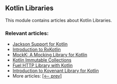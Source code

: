 ## Kotlin Libraries

This module contains articles about Kotlin Libraries.

### Relevant articles:

- [Jackson Support for Kotlin](https://www.baeldung.com/jackson-kotlin)
- [Introduction to RxKotlin](https://www.baeldung.com/rxkotlin)
- [MockK: A Mocking Library for Kotlin](https://www.baeldung.com/kotlin-mockk)
- [Kotlin Immutable Collections](https://www.baeldung.com/kotlin-immutable-collections)
- [Fuel HTTP Library with Kotlin](https://www.baeldung.com/kotlin-fuel)
- [Introduction to Kovenant Library for Kotlin](https://www.baeldung.com/kotlin-kovenant)
- More articles: [[<-- prev]](/kotlin-libraries)

